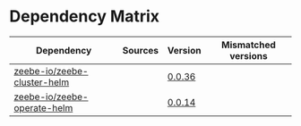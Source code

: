 # Dependency Matrix

Dependency | Sources | Version | Mismatched versions
---------- | ------- | ------- | -------------------
[zeebe-io/zeebe-cluster-helm](https://github.com/zeebe-io/zeebe-cluster-helm) |  | [0.0.36](https://github.com/zeebe-io/zeebe-cluster-helm/releases/tag/v0.0.36) | 
[zeebe-io/zeebe-operate-helm](https://github.com/zeebe-io/zeebe-operate-helm) |  | [0.0.14](https://github.com/zeebe-io/zeebe-operate-helm/releases/tag/v0.0.14) | 
